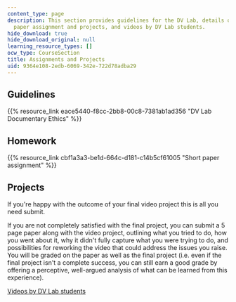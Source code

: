 ```yaml
---
content_type: page
description: This section provides guidelines for the DV Lab, details on the short
  paper assignment and projects, and videos by DV Lab students.
hide_download: true
hide_download_original: null
learning_resource_types: []
ocw_type: CourseSection
title: Assignments and Projects
uid: 9364e108-2edb-6069-342e-722d78adba29
---
```


Guidelines
----------

{{% resource_link eace5440-f8cc-2bb8-00c8-7381ab1ad356 "DV Lab Documentary Ethics" %}}

Homework
--------

{{% resource_link cbf1a3a3-be1d-664c-d181-c14b5cf61005 "Short paper assignment" %}}

Projects
--------

If you're happy with the outcome of your final video project this is all you need submit.

If you are not completely satisfied with the final project, you can submit a 5 page paper along with the video project, outlining what you tried to do, how you went about it, why it didn't fully capture what you were trying to do, and possibilities for reworking the video that could address the issues you raise. You will be graded on the paper as well as the final project (i.e. even if the final project isn't a complete success, you can still earn a good grade by offering a perceptive, well-argued analysis of what can be learned from this experience).

[Videos by DV Lab students](https://video.odl.mit.edu/collections/4f69594efa124156b5336792a0af6080)